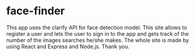 # face-finder
This app uses the clarify API for face detection model. This site allows to register a user and lets the user to sign in to the app and gets track of the number of the images searches he/she makes. The whole site is made by using React and Express and Node.js. Thank you. 
